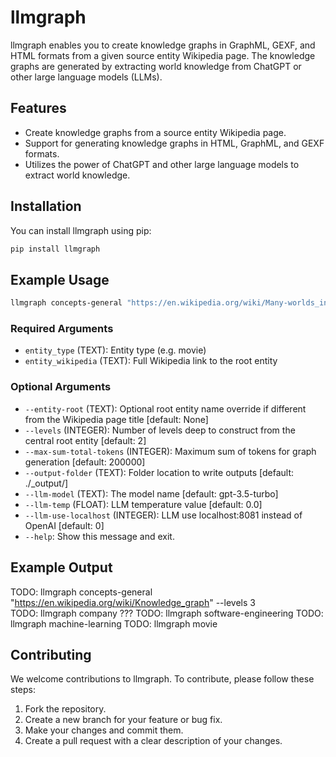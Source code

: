 # llmgraph

llmgraph enables you to create knowledge graphs in GraphML, GEXF, and HTML formats from a given source entity Wikipedia page. The knowledge graphs are generated by extracting world knowledge from ChatGPT or other large language models (LLMs).

## Features

- Create knowledge graphs from a source entity Wikipedia page.
- Support for generating knowledge graphs in HTML, GraphML, and GEXF formats.
- Utilizes the power of ChatGPT and other large language models to extract world knowledge.

## Installation

You can install llmgraph using pip:

```bash
pip install llmgraph
```

## Example Usage

```bash
llmgraph concepts-general "https://en.wikipedia.org/wiki/Many-worlds_interpretation" --levels 2
```

### Required Arguments

- `entity_type` (TEXT): Entity type (e.g. movie)
- `entity_wikipedia` (TEXT): Full Wikipedia link to the root entity

### Optional Arguments

- `--entity-root` (TEXT): Optional root entity name override if different from the Wikipedia page title [default: None]
- `--levels` (INTEGER): Number of levels deep to construct from the central root entity [default: 2]
- `--max-sum-total-tokens` (INTEGER): Maximum sum of tokens for graph generation [default: 200000]
- `--output-folder` (TEXT): Folder location to write outputs [default: ./_output/]
- `--llm-model` (TEXT): The model name [default: gpt-3.5-turbo]
- `--llm-temp` (FLOAT): LLM temperature value [default: 0.0]
- `--llm-use-localhost` (INTEGER): LLM use localhost:8081 instead of OpenAI [default: 0]
- `--help`: Show this message and exit.

## Example Output

TODO: llmgraph concepts-general "https://en.wikipedia.org/wiki/Knowledge_graph" --levels 3  
TODO: llmgraph company ???
TODO: llmgraph software-engineering
TODO: llmgraph machine-learning
TODO: llmgraph movie

## Contributing

We welcome contributions to llmgraph. To contribute, please follow these steps:

1. Fork the repository.
2. Create a new branch for your feature or bug fix.
3. Make your changes and commit them.
4. Create a pull request with a clear description of your changes.
